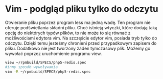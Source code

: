 Vim - podgląd pliku tylko do odczytu
====================================

Otwieranie pliku poprzez program less ma jedną wadę. Ten program nie oferuje podświetlania składni pliku. Choć istnieją wtyczki, które dodają taką opcję do niektórych typów plików, to nie może to się równać z możliwościami edytora vim. Na szczęście edytor vim, posiada tryb tylko do odczytu. Dzięki temu jesteśmy chronieni przed przypadkowym zapisem do pliku. Dodatkowo nie jest tworzony żaden tymczasowy plik. Możemy go wywołać poprzez uruchomienie programu view.

``` bash
view ~/rpmbuild/SPECS/php5-redis.spec
#inny sposób wywoływania
vim -R ~/rpmbuild/SPECS/php5-redis.spec
```